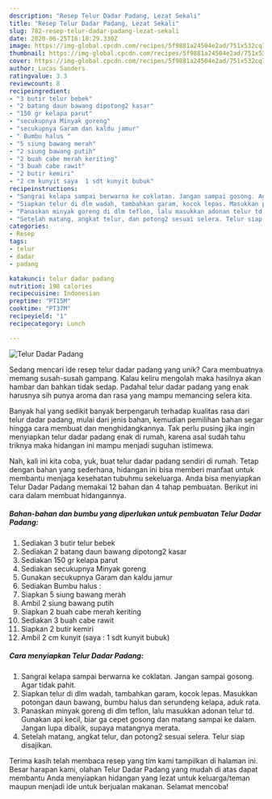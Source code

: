 ```yaml
---
description: "Resep Telur Dadar Padang, Lezat Sekali"
title: "Resep Telur Dadar Padang, Lezat Sekali"
slug: 782-resep-telur-dadar-padang-lezat-sekali
date: 2020-06-25T16:10:29.330Z
image: https://img-global.cpcdn.com/recipes/5f9881a24504e2ad/751x532cq70/telur-dadar-padang-foto-resep-utama.jpg
thumbnail: https://img-global.cpcdn.com/recipes/5f9881a24504e2ad/751x532cq70/telur-dadar-padang-foto-resep-utama.jpg
cover: https://img-global.cpcdn.com/recipes/5f9881a24504e2ad/751x532cq70/telur-dadar-padang-foto-resep-utama.jpg
author: Lucas Sanders
ratingvalue: 3.3
reviewcount: 8
recipeingredient:
- "3 butir telur bebek"
- "2 batang daun bawang dipotong2 kasar"
- "150 gr kelapa parut"
- "secukupnya Minyak goreng"
- "secukupnya Garam dan kaldu jamur"
- " Bumbu halus "
- "5 siung bawang merah"
- "2 siung bawang putih"
- "2 buah cabe merah keriting"
- "3 buah cabe rawit"
- "2 butir kemiri"
- "2 cm kunyit saya  1 sdt kunyit bubuk"
recipeinstructions:
- "Sangrai kelapa sampai berwarna ke coklatan. Jangan sampai gosong. Agar tidak pahit."
- "Siapkan telur di dlm wadah, tambahkan garam, kocok lepas. Masukkan potongan daun bawang, bumbu halus dan serundeng kelapa, aduk rata."
- "Panaskan minyak goreng di dlm teflon, lalu masukkan adonan telur td. Gunakan api kecil, biar ga cepet gosong dan matang sampai ke dalam. Jangan lupa dibalik, supaya matangnya merata."
- "Setelah matang, angkat telur, dan potong2 sesuai selera. Telur siap disajikan."
categories:
- Resep
tags:
- telur
- dadar
- padang

katakunci: telur dadar padang 
nutrition: 198 calories
recipecuisine: Indonesian
preptime: "PT15M"
cooktime: "PT37M"
recipeyield: "1"
recipecategory: Lunch

---
```



![Telur Dadar Padang](https://img-global.cpcdn.com/recipes/5f9881a24504e2ad/751x532cq70/telur-dadar-padang-foto-resep-utama.jpg)

Sedang mencari ide resep telur dadar padang yang unik? Cara membuatnya memang susah-susah gampang. Kalau keliru mengolah maka hasilnya akan hambar dan bahkan tidak sedap. Padahal telur dadar padang yang enak harusnya sih punya aroma dan rasa yang mampu memancing selera kita.



Banyak hal yang sedikit banyak berpengaruh terhadap kualitas rasa dari telur dadar padang, mulai dari jenis bahan, kemudian pemilihan bahan segar hingga cara membuat dan menghidangkannya. Tak perlu pusing jika ingin menyiapkan telur dadar padang enak di rumah, karena asal sudah tahu triknya maka hidangan ini mampu menjadi suguhan istimewa.


Nah, kali ini kita coba, yuk, buat telur dadar padang sendiri di rumah. Tetap dengan bahan yang sederhana, hidangan ini bisa memberi manfaat untuk membantu menjaga kesehatan tubuhmu sekeluarga. Anda bisa menyiapkan Telur Dadar Padang memakai 12 bahan dan 4 tahap pembuatan. Berikut ini cara dalam membuat hidangannya.

<!--inarticleads1-->

##### Bahan-bahan dan bumbu yang diperlukan untuk pembuatan Telur Dadar Padang:

1. Sediakan 3 butir telur bebek
1. Sediakan 2 batang daun bawang dipotong2 kasar
1. Sediakan 150 gr kelapa parut
1. Sediakan secukupnya Minyak goreng
1. Gunakan secukupnya Garam dan kaldu jamur
1. Sediakan  Bumbu halus :
1. Siapkan 5 siung bawang merah
1. Ambil 2 siung bawang putih
1. Siapkan 2 buah cabe merah keriting
1. Sediakan 3 buah cabe rawit
1. Siapkan 2 butir kemiri
1. Ambil 2 cm kunyit (saya : 1 sdt kunyit bubuk)




<!--inarticleads2-->

##### Cara menyiapkan Telur Dadar Padang:

1. Sangrai kelapa sampai berwarna ke coklatan. Jangan sampai gosong. Agar tidak pahit.
1. Siapkan telur di dlm wadah, tambahkan garam, kocok lepas. Masukkan potongan daun bawang, bumbu halus dan serundeng kelapa, aduk rata.
1. Panaskan minyak goreng di dlm teflon, lalu masukkan adonan telur td. Gunakan api kecil, biar ga cepet gosong dan matang sampai ke dalam. Jangan lupa dibalik, supaya matangnya merata.
1. Setelah matang, angkat telur, dan potong2 sesuai selera. Telur siap disajikan.




Terima kasih telah membaca resep yang tim kami tampilkan di halaman ini. Besar harapan kami, olahan Telur Dadar Padang yang mudah di atas dapat membantu Anda menyiapkan hidangan yang lezat untuk keluarga/teman maupun menjadi ide untuk berjualan makanan. Selamat mencoba!
